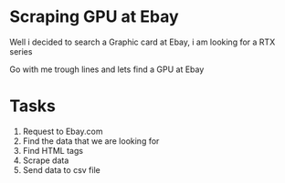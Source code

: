 # Scraping GPU at Ebay
Well i decided to search a Graphic card at Ebay, i am looking for a RTX series

Go with me trough lines and lets find a GPU at Ebay 

# Tasks
1. Request to Ebay.com 
2. Find the data that we are looking for
3. Find HTML tags
4. Scrape data
5. Send data to csv file

